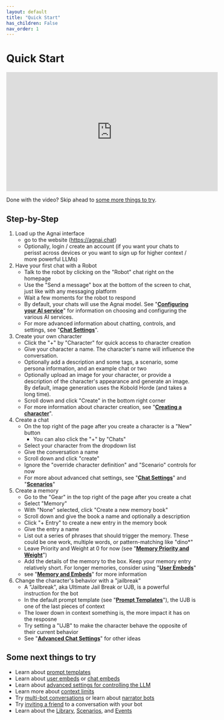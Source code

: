```yaml
---
layout: default
title: "Quick Start"
has_children: False
nav_order: 1
---
```

# Quick Start

<iframe width="560" height="315" src="https://www.youtube.com/embed/JgT2jLMSOP0?si=W0U0PDqhfUT62lHa" title="YouTube video player" frameborder="0" allow="accelerometer; autoplay; clipboard-write; encrypted-media; gyroscope; picture-in-picture; web-share" allowfullscreen></iframe>

Done with the video?  Skip ahead to [some more things to try](#some-next-things-to-try).

## Step-by-Step

1. Load up the Agnai interface
    * go to the website (https://agnai.chat)
    * Optionally, login / create an account (if you want your chats to perisst across devices or you want to sign up for higher context / more powerful LLMs)
1. Have your first chat with a Robot
    * Talk to the robot by clicking on the "Robot" chat right on the homepage
    * Use the "Send a message" box at the bottom of the screen to chat, just like with any messaging platform
    * Wait a few moments for the robot to respond
    * By default, your chats will use the Agnai model.  See "**[Configuring your AI service](/configuring-your-ai-service)**" for information on choosing and configuring the various AI services.
    * For more advanced information about chatting, controls, and settings, see "**[Chat Settings](/chat-settings)**".
1. Create your own character
    * Click the "+" by "Character" for quick access to character creation
    * Give your character a name.  The character's name will influence the conversation.
    * Optionally add a description and some tags, a scenario, some persona information, and an example chat or two
    * Optionally upload an image for your character, or provide a description of the character's appearance and generate an image.  By default, image generation uses the Kobold Horde (and takes a long time).
    * Scroll down and click "Create" in the bottom right corner
    * For more information about character creation, see "**[Creating a character](/creating-your-character)**".
1. Create a chat
    * On the top right of the page after you create a character is a "New" button
        * You can also click the "+" by "Chats"
    * Select your character from the dropdown list
    * Give the conversation a name
    * Scroll down and click "create"
    * Ignore the "override character definition" and "Scenario" controls for now
    * For more about advanced chat settings, see "**[Chat Settings](/chat-settings)**" and "**[Scenarios](/scenarios)**"
1. Create a memory
    * Go to the "Gear" in the top right of the page after you create a chat
    * Select "Memory"
    * With "None" selected, click "Create a new memory book"
    * Scroll down and give the book a name and optionally a description
    * Click "+ Entry" to create a new entry in the memory book
    * Give the entry a name
    * List out a series of phrases that should trigger the memory.  These could be one work, multiple words, or pattern-matching like "dino*"
    * Leave Priority and Weight at 0 for now (see "**[Memory Priority and Weight](/memory-priority-and-weight)**")
    * Add the details of the memory to the box.  Keep your memory entry relatively short.  For longer memories, consider using "**[User Embeds](/user-embeds)**"
    * see "**[Memory and Embeds](/memory-and-embeds)**" for more information
1. Change the character's behavior with a "jailbreak"
    * A "Jailbreak", aka Ultimate Jail Break or UJB, is a powerful instruction for the bot
    * In the default prompt template (see "**[Prompt Templates](/prompt-templates)**"), the UJB is one of the last pieces of context
    * The lower down in context something is, the more impact it has on the resposne
    * Try setting a "UJB" to make the character behave the opposite of their current behavior
    * See "**[Advanced Chat Settings](/advanced-chat-settings)**" for other ideas

## Some next things to try
* Learn about [prompt templates](/prompt-templates)
* Learn about [user embeds](/user-embeds) or [chat embeds](/chat-embeds)
* Learn about [advanced settings for controlling the LLM](/advanced-llm-settings)
* Learn more about [context limits](/context-and-context-limits)
* Try [multi-bot conversations](/multi-bot-conversations) or learn about [narrator bots](/narrator-bots)
* Try [inviting a friend](/multi-user-conversations) to a conversation with your bot
* Learn about the [Library](/library), [Scenarios](/scenarios), and [Events](/events)


